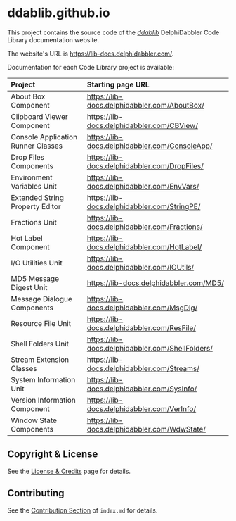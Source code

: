 # ddablib.github.io

This project contains the source code of the [_ddablib_](https://github.com/ddablib) DelphiDabbler Code Library documentation website.

The website's URL is <https://lib-docs.delphidabbler.com/>.

Documentation for each Code Library project is available:

| Project | Starting page URL |
|:--------|:------------------|
| About Box Component | <https://lib-docs.delphidabbler.com/AboutBox/> |
| Clipboard Viewer Component | <https://lib-docs.delphidabbler.com/CBView/> |
| Console Application Runner Classes | <https://lib-docs.delphidabbler.com/ConsoleApp/> |
| Drop Files Components | <https://lib-docs.delphidabbler.com/DropFiles/> |
| Environment Variables Unit | <https://lib-docs.delphidabbler.com/EnvVars/> |
| Extended String Property Editor | <https://lib-docs.delphidabbler.com/StringPE/> |
| Fractions Unit |  <https://lib-docs.delphidabbler.com/Fractions/> |
| Hot Label Component | <https://lib-docs.delphidabbler.com/HotLabel/> |
| I/O Utilities Unit | <https://lib-docs.delphidabbler.com/IOUtils/> |
| MD5 Message Digest Unit | <https://lib-docs.delphidabbler.com/MD5/> |
| Message Dialogue Components | <https://lib-docs.delphidabbler.com/MsgDlg/> |
| Resource File Unit | <https://lib-docs.delphidabbler.com/ResFile/> |
| Shell Folders Unit | <https://lib-docs.delphidabbler.com/ShellFolders/> |
| Stream Extension Classes | <https://lib-docs.delphidabbler.com/Streams/> |
| System Information Unit | <https://lib-docs.delphidabbler.com/SysInfo/> |
| Version Information Component | <https://lib-docs.delphidabbler.com/VerInfo/> |
| Window State Components | <https://lib-docs.delphidabbler.com/WdwState/> |

## Copyright & License

See the [License & Credits](./credits.md) page for details.

## Contributing

See the [Contribution Section](./index.md#contributing) of `index.md` for details.
